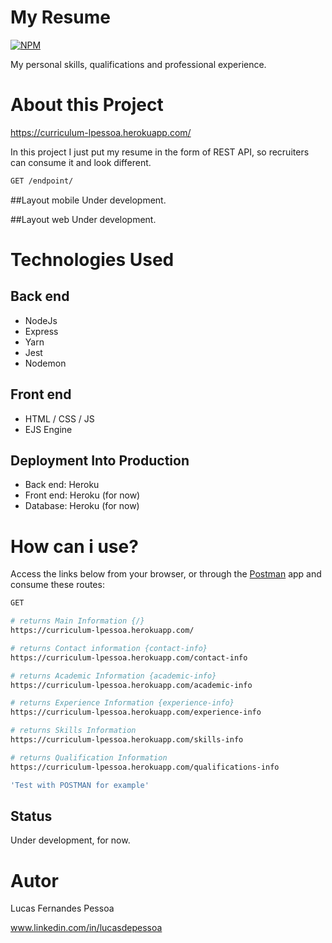 # My Resume
[![NPM](https://img.shields.io/npm/l/react)](https://github.com/lucasdepessoa/curriculum/blob/main/LICENSE)

My personal skills, qualifications and professional experience.

# About this Project

https://curriculum-lpessoa.herokuapp.com/

In this project I just put my resume in the form of REST API, so recruiters can consume it and look different.

```bash
GET /endpoint/
```

##Layout mobile
Under development.

##Layout web
Under development.

# Technologies Used

## Back end
  - NodeJs
  - Express
  - Yarn
  - Jest
  - Nodemon

## Front end
  - HTML / CSS / JS
  - EJS Engine

## Deployment Into Production
  - Back end: Heroku
  - Front end: Heroku (for now)
  - Database: Heroku (for now)

# How can i use?
 Access the links below from your browser, or through the [Postman](https://www.postman.com/) app and consume these routes:   

```bash
GET

# returns Main Information {/}
https://curriculum-lpessoa.herokuapp.com/

# returns Contact information {contact-info}
https://curriculum-lpessoa.herokuapp.com/contact-info

# returns Academic Information {academic-info}
https://curriculum-lpessoa.herokuapp.com/academic-info

# returns Experience Information {experience-info}
https://curriculum-lpessoa.herokuapp.com/experience-info

# returns Skills Information
https://curriculum-lpessoa.herokuapp.com/skills-info

# returns Qualification Information
https://curriculum-lpessoa.herokuapp.com/qualifications-info

'Test with POSTMAN for example'
```

## Status
Under development, for now.

# Autor
Lucas Fernandes Pessoa

www.linkedin.com/in/lucasdepessoa
